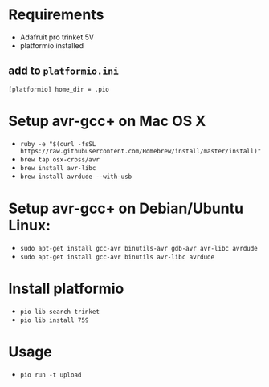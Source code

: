 # Requirements
  * Adafruit pro trinket 5V
  * platformio installed

## add to  `platformio.ini`
``[platformio]
home_dir = .pio``

# Setup avr-gcc+ on Mac OS X
  * `ruby -e "$(curl -fsSL https://raw.githubusercontent.com/Homebrew/install/master/install)"`
  * `brew tap osx-cross/avr`
  * `brew install avr-libc`
  * `brew install avrdude --with-usb`


# Setup avr-gcc+ on Debian/Ubuntu Linux:
  * `sudo apt-get install gcc-avr binutils-avr gdb-avr avr-libc avrdude`
  * `sudo apt-get install gcc-avr binutils avr-libc avrdude`

# Install platformio
  * `pio lib search trinket`
  * `pio lib install 759`

# Usage
  * `pio run -t upload`
